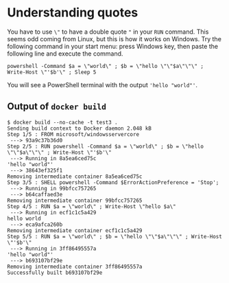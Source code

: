 # Understanding quotes

You have to use `\"` to have a double quote `"` in your `RUN` command.
This seems odd coming from Linux, but this is how it works on Windows.
Try the following command in your start menu: press Windows key, then paste the following line and execute the command.

```
powershell -Command $a = \"world\" ; $b = \"hello \"\"$a\"\"\" ; Write-Host \"'$b'\" ; Sleep 5
```

You will see a PowerShell terminal with the output `'hello "world"'`.

## Output of `docker build`

```
$ docker build --no-cache -t test3 .
Sending build context to Docker daemon 2.048 kB
Step 1/5 : FROM microsoft/windowsservercore
 ---> 93a9c37b36d0
Step 2/5 : RUN powershell -Command $a = \"world\" ; $b = \"hello \"\"$a\"\"\" ; Write-Host \"'$b'\"
 ---> Running in 8a5ea6ced75c
'hello "world"'
 ---> 38643ef325f1
Removing intermediate container 8a5ea6ced75c
Step 3/5 : SHELL powershell -Command $ErrorActionPreference = 'Stop';
 ---> Running in 99bfcc757265
 ---> b64caffaed3e
Removing intermediate container 99bfcc757265
Step 4/5 : RUN $a = \"world\" ; Write-Host \"hello $a\"
 ---> Running in ecf1c1c5a429
hello world
 ---> eca9afca260b
Removing intermediate container ecf1c1c5a429
Step 5/5 : RUN $a = \"world\" ; $b = \"hello \"\"$a\"\"\" ; Write-Host \"'$b'\"
 ---> Running in 3ff86495557a
'hello "world"'
 ---> b693107bf29e
Removing intermediate container 3ff86495557a
Successfully built b693107bf29e
```
